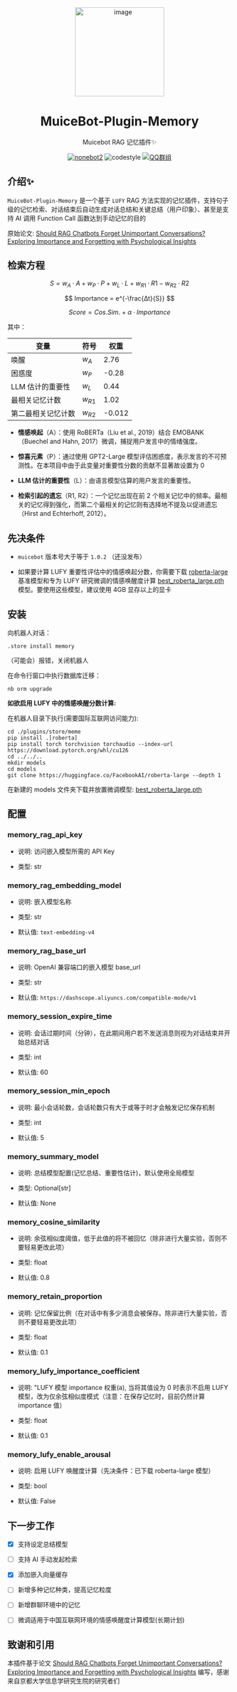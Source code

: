 <div align=center>
  <img width=200 src="https://bot.snowy.moe/logo.png"  alt="image"/>
  <h1 align="center">MuiceBot-Plugin-Memory</h1>
  <p align="center">Muicebot RAG 记忆插件✨</p>
</div>
<div align=center>
  <a href="https://nonebot.dev/"><img src="https://img.shields.io/badge/nonebot-2-red" alt="nonebot2"></a>
  <img src="https://img.shields.io/badge/Code%20Style-Black-121110.svg" alt="codestyle">
  <a href='https://qm.qq.com/q/v8BrBiEcuc'><img src="https://img.shields.io/badge/QQ群-MuiceHouse-blue" alt="QQ群组"></a>
</div>

## 介绍✨

`MuiceBot-Plugin-Memory` 是一个基于 `LUFY` RAG 方法实现的记忆插件，支持句子级的记忆检索、对话结束后自动生成对话总结和关键总结（用户印象）、甚至是支持 AI 调用 Function Call 函数达到手动记忆的目的

原始论文: [Should RAG Chatbots Forget Unimportant Conversations? Exploring Importance and Forgetting with Psychological Insights](https://arxiv.org/abs/2409.12524v1)

## 检索方程

$$
S = w_A·A + w_P·P + w_L·L + w_{R1}·R1 − w_{R2}·R2
$$

$$
Importance = e^{-\frac{∆t}{S}}
$$

$$
Score = Cos. Sim. + α · Importance
$$

其中：

| 变量               | 符号     | 权重   |
| ------------------ | -------- | ------ |
| 唤醒               | $w_A$    | 2.76   |
| 困惑度             | $w_P$    | -0.28  |
| LLM 估计的重要性   | $w_L$    | 0.44   |
| 最相关记忆计数     | $w_{R1}$ | 1.02   |
| 第二最相关记忆计数 | $w_{R2}$ | -0.012 |

- **情感唤起**（A）：使用 RoBERTa（Liu et al., 2019）结合 EMOBANK（Buechel and Hahn, 2017）微调，捕捉用户发言中的情绪强度。

- **惊喜元素**（P）：通过使用 GPT2-Large 模型评估困惑度，表示发言的不可预测性。在本项目中由于此变量对重要性分数的贡献不显著故设置为 0

- **LLM 估计的重要性**（L）：由语言模型估算的用户发言的重要性。

- **检索引起的遗忘**（R1, R2）：一个记忆出现在前 2 个相关记忆中的频率。最相关的记忆得到强化，而第二个最相关的记忆则有选择地不提及以促进遗忘（Hirst and Echterhoff, 2012）。

## 先决条件

- `muicebot` 版本号大于等于 `1.0.2` （还没发布）

- 如果要计算 LUFY 重要性评估中的情感唤起分数，你需要下载 [roberta-large](https://huggingface.co/FacebookAI/roberta-large) 基准模型和专为 LUFY 研究微调的情感唤醒度计算 [best_roberta_large.pth](https://github.com/ryuichi-sumida/LUFY/raw/refs/heads/main/Code/roberta/best_roberta_large.pth?download=) 模型。要使用这些模型，建议使用 4GB 显存以上的显卡

## 安装

向机器人对话：

```
.store install memory
```

（可能会）报错，关闭机器人

在命令行窗口中执行数据库迁移：

```shell
nb orm upgrade
```

**如欲启用 LUFY 中的情感唤醒分数计算:**

在机器人目录下执行(需要国际互联网访问能力):

```shell
cd ./plugins/store/meme
pip install .[roberta]
pip install torch torchvision torchaudio --index-url https://download.pytorch.org/whl/cu126
cd ../../..
mkdir models
cd models
git clone https://huggingface.co/FacebookAI/roberta-large --depth 1
```

在新建的 models 文件夹下载并放置微调模型: [best_roberta_large.pth](https://github.com/ryuichi-sumida/LUFY/raw/refs/heads/main/Code/roberta/best_roberta_large.pth?download=)

## 配置

### memory_rag_api_key

- 说明: 访问嵌入模型所需的 API Key

- 类型: str

### memory_rag_embedding_model

- 说明: 嵌入模型名称

- 类型: str

- 默认值: `text-embedding-v4`

### memory_rag_base_url

- 说明: OpenAI 兼容端口的嵌入模型 base_url

- 类型: str

- 默认值: `https://dashscope.aliyuncs.com/compatible-mode/v1`

### memory_session_expire_time

- 说明: 会话过期时间（分钟），在此期间用户若不发送消息则视为对话结束并开始总结对话

- 类型: int

- 默认值: 60

### memory_session_min_epoch

- 说明: 最小会话轮数，会话轮数只有大于或等于时才会触发记忆保存机制

- 类型: int

- 默认值: 5

### memory_summary_model

- 说明: 总结模型配置(记忆总结、重要性估计)，默认使用全局模型

- 类型: Optional[str]

- 默认值: None

### memory_cosine_similarity

- 说明: 余弦相似度阈值，低于此值的将不被回忆（除非进行大量实验，否则不要轻易更改此项）

- 类型: float

- 默认值: 0.8

### memory_retain_proportion

- 说明: 记忆保留比例（在对话中有多少消息会被保存。除非进行大量实验，否则不要轻易更改此项）

- 类型: float

- 默认值: 0.1

### memory_lufy_importance_coefficient

- 说明: "LUFY 模型 importance 权重(a), 当将其值设为 0 时表示不启用 LUFY 模型，改为仅余弦相似度模式（注意：在保存记忆时，目前仍然计算 importance 值）

- 类型: float

- 默认值: 0.1

### memory_lufy_enable_arousal

- 说明: 启用 LUFY 唤醒度计算（先决条件：已下载 roberta-large 模型）

- 类型: bool

- 默认值: False

## 下一步工作

- [X] 支持设定总结模型

- [ ] 支持 AI 手动发起检索

- [X] 添加嵌入向量缓存

- [ ] 新增多种记忆种类，提高记忆粒度

- [ ] 新增群聊环境中的记忆

- [ ] 微调适用于中国互联网环境的情感唤醒度计算模型(长期计划)

## 致谢和引用

本插件基于论文 [Should RAG Chatbots Forget Unimportant Conversations? Exploring Importance and Forgetting with Psychological Insights](https://arxiv.org/abs/2409.12524v1) 编写，感谢来自京都大学信息学研究生院的研究者们